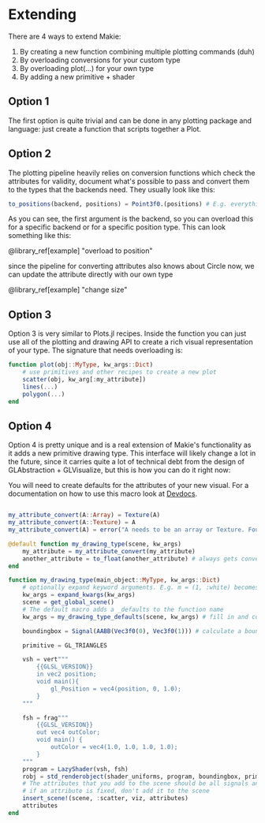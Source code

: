 # Extending

There are 4 ways to extend Makie:

1) By creating a new function combining multiple plotting commands (duh)
2) By overloading conversions for your custom type
3) By overloading plot(...) for your own type
4) By adding a new primitive + shader

## Option 1

The first option is quite trivial and can be done in any plotting package and language:
just create a function that scripts together a Plot.

## Option 2

The plotting pipeline heavily relies on conversion functions which check the attributes for validity,
document what's possible to pass and convert them to the types that the backends need.
They usually look like this:

```julia
to_positions(backend, positions) = Point3f0.(positions) # E.g. everything that can be converted to a Point
```

As you can see, the first argument is the backend, so you can overload this for a specific backend
or for a specific position type.
This can look something like this:

@library_ref[example] "overload to position"

since the pipeline for converting attributes also knows about Circle now,
we can update the attribute directly with our own type

@library_ref[example] "change size"

## Option 3

Option 3 is very similar to Plots.jl recipes.
Inside the function you can just use all of the plotting and drawing API to create
a rich visual representation of your type.
The signature that needs overloading is:

```julia
function plot(obj::MyType, kw_args::Dict)
    # use primitives and other recipes to create a new plot
    scatter(obj, kw_arg[:my_attribute])
    lines(...)
    polygon(...)
end
```

## Option 4

Option 4 is pretty unique and is a real extension of Makie's functionality as it
adds a new primitive drawing type.
This interface will likely change a lot in the future, since it carries quite a lot of
technical debt from the design of GLAbstraction + GLVisualize, but this is how you can do it right now:

You will need to create defaults for the attributes of your new visual.
For a documentation on how to use this macro look at [Devdocs](@ref).

```julia

my_attribute_convert(A::Array) = Texture(A)
my_attribute_convert(A::Texture) = A
my_attribute_convert(A) = error("A needs to be an array or Texture. Found: $(typeof(A))")

@default function my_drawing_type(scene, kw_args)
    my_attribute = my_attribute_convert(my_attribute)
    another_attribute = to_float(another_attribute) # always gets converted to Float32
end

function my_drawing_type(main_object::MyType, kw_args::Dict)
    # optionally expand keyword arguments. E.g. m = (1, :white) becomes markersize = 1, markercolor = :white
    kw_args = expand_kwargs(kw_args)
    scene = get_global_scene()
    # The default macro adds a _defaults to the function name
    kw_args = my_drawing_type_defaults(scene, kw_args) # fill in and convert attributes

    boundingbox = Signal(AABB(Vec3f0(0), Vec3f0(1))) # calculate a boundingbox from your data

    primitive = GL_TRIANGLES

    vsh = vert"""
        {{GLSL_VERSION}}
        in vec2 position;
        void main(){
            gl_Position = vec4(position, 0, 1.0);
        }
    """

    fsh = frag"""
        {{GLSL_VERSION}}
        out vec4 outColor;
        void main() {
            outColor = vec4(1.0, 1.0, 1.0, 1.0);
        }
    """
    program = LazyShader(vsh, fsh)
    robj = std_renderobject(shader_uniforms, program, boundingbox, primitive, nothing)
    # The attributes that you add to the scene should be all signals and all editable.
    # if an attribute is fixed, don't add it to the scene
    insert_scene!(scene, :scatter, viz, attributes)
    attributes
end

```
